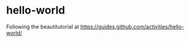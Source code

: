 hello-world
===========

Following the beautitutorial at https://guides.github.com/activities/hello-world/
